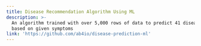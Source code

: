 ```yaml
---
title: Disease Recommendation Algorithm Using ML
description: >-
  An algorithm trained with over 5,000 rows of data to predict 41 diseases 
  based on given symptoms
link: 'https://github.com/ab4io/disease-prediction-ml'
---
```


